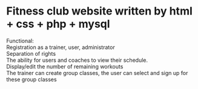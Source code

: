 # Fitness club website written by html + css + php + mysql<br>

Functional:<br>
Registration as a trainer, user, administrator<br>
Separation of rights<br>
The ability for users and coaches to view their schedule.<br>
Display/edit the number of remaining workouts<br>
The trainer can create group classes, the user can select and sign up for these group classes
